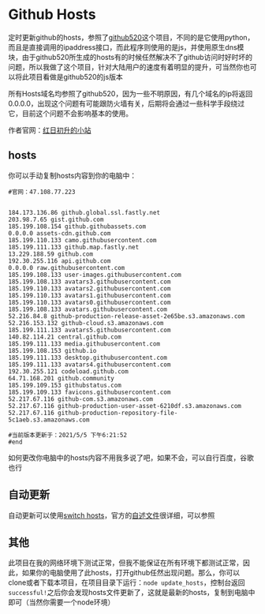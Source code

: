 # Github Hosts
定时更新github的hosts，参照了[github520](/521xueweihan/GitHub520)这个项目，不同的是它使用python，而且是直接调用的ipaddress接口，而此程序则使用的是js，并使用原生dns模块，由于github520所生成的hosts有的时候任然解决不了github访问时好时坏的问题，所以我做了这个项目，针对大陆用户的速度有着明显的提升，可当然你也可以将此项目看做是github520的js版本

所有Hosts域名均参照了github520，因为一些不明原因，有几个域名的ip将返回0.0.0.0，出现这个问题有可能跟防火墙有关，后期将会通过一些科学手段绕过它，目前这个问题不会影响基本的使用。

作者官网：[红日初升的小站](http://47.108.77.223)

## hosts

你可以手动复制hosts内容到你的电脑中：

```
#官网：47.108.77.223


184.173.136.86 github.global.ssl.fastly.net
203.98.7.65 gist.github.com
185.199.108.154 github.githubassets.com
0.0.0.0 assets-cdn.github.com
185.199.110.133 camo.githubusercontent.com
185.199.111.133 github.map.fastly.net
13.229.188.59 github.com
192.30.255.116 api.github.com
0.0.0.0 raw.githubusercontent.com
185.199.108.133 user-images.githubusercontent.com
185.199.108.133 avatars3.githubusercontent.com
185.199.110.133 avatars2.githubusercontent.com
185.199.110.133 avatars1.githubusercontent.com
185.199.110.133 avatars0.githubusercontent.com
185.199.108.133 avatars.githubusercontent.com
52.216.84.8 github-production-release-asset-2e65be.s3.amazonaws.com
52.216.153.132 github-cloud.s3.amazonaws.com
185.199.111.133 avatars5.githubusercontent.com
140.82.114.21 central.github.com
185.199.111.133 media.githubusercontent.com
185.199.108.153 github.io
185.199.111.133 desktop.githubusercontent.com
185.199.111.133 avatars4.githubusercontent.com
192.30.255.121 codeload.github.com
64.71.168.201 github.community
185.199.109.153 githubstatus.com
185.199.109.133 favicons.githubusercontent.com
52.217.67.116 github-com.s3.amazonaws.com
52.217.67.116 github-production-user-asset-6210df.s3.amazonaws.com
52.217.67.116 github-production-repository-file-5c1aeb.s3.amazonaws.com

#当前版本更新于：2021/5/5 下午6:21:52
#end
```

如何更改你电脑中的hosts内容不用我多说了吧，如果不会，可以自行百度，谷歌也行

## 自动更新

自动更新可以使用[switch hosts](/oldj/SwitchHosts)，官方的[自述文件](https://github.com/oldj/SwitchHosts#readme)很详细，可以参照

## 其他

此项目在我的网络环境下测试正常，但我不能保证在所有环境下都测试正常，因此，如果你的电脑使用了此hosts，打开github任然出现问题。那么，你可以clone或者下载本项目，在项目目录下运行：`node update_hosts`，控制台返回`successful!`之后你会发现hosts文件更新了，这就是最新的hosts，复制到电脑中即可（当然你需要一个node环境）

